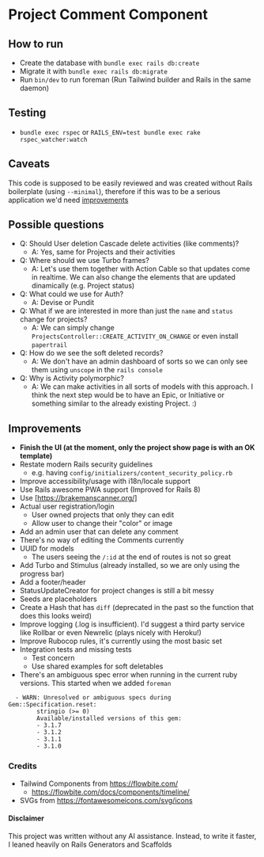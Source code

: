 # Project Comment Component

## How to run
- Create the database with `bundle exec rails db:create`
- Migrate it with `bundle exec rails db:migrate`
- Run `bin/dev` to run foreman (Run Tailwind builder and Rails in the same daemon)

## Testing
- `bundle exec rspec` or `RAILS_ENV=test bundle exec rake rspec_watcher:watch`

## Caveats
This code is supposed to be easily reviewed and was created without Rails boilerplate (using `--minimal`), therefore if this was to be a serious application we'd need [improvements](#improvements)


## Possible questions
- Q: Should User deletion Cascade delete activities (like comments)?
  - A: Yes, same for Projects and their activities
- Q: Where should we use Turbo frames?
  - A: Let's use them together with Action Cable so that updates come in realtime. We can also change the elements that are updated dinamically (e.g. Project status)
- Q: What could we use for Auth?
  - A: Devise or Pundit
- Q: What if we are interested in more than just the `name` and `status` change for projects?
  - A: We can simply change `ProjectsController::CREATE_ACTIVITY_ON_CHANGE` or even install `papertrail`
- Q: How do we see the soft deleted records?
  - A: We don't have an admin dashboard of sorts so we can only see them using `unscope` in the `rails console`
- Q: Why is Activity polymorphic?
  - A: We can make activities in all sorts of models with this approach. I think the next step would be to have an Epic, or Initiative or something similar to the already existing Project. :)

## Improvements
- **Finish the UI (at the moment, only the project show page is with an OK template)**
- Restate modern Rails security guidelines
  - e.g. having `config/initializers/content_security_policy.rb`
- Improve accessibility/usage with i18n/locale support
- Use Rails awesome PWA support (Improved for Rails 8)
- Use [https://brakemanscanner.org/]
- Actual user registration/login
  - User owned projects that only they can edit
  - Allow user to change their "color" or image
- Add an admin user that can delete any comment
- There's no way of editing the Comments currently
- UUID for models
  - The users seeing the `/:id` at the end of routes is not so great
- Add Turbo and Stimulus (already installed, so we are only using the progress bar)
- Add a footer/header
- StatusUpdateCreator for project changes is still a bit messy
- Seeds are placeholders
- Create a Hash that has `diff` (deprecated in the past so the function that does this looks weird)
- Improve logging (.log is insufficient). I'd suggest a third party service like Rollbar or even Newrelic (plays nicely with Heroku!)
- Improve Rubocop rules, it's currently using the most basic set
- Integration tests and missing tests
  - Test concern
  - Use shared examples for soft deletables
- There's an ambiguous spec error when running in the current ruby versions. This started when we added `foreman`
```
  - WARN: Unresolved or ambiguous specs during Gem::Specification.reset:
        stringio (>= 0)
        Available/installed versions of this gem:
        - 3.1.7
        - 3.1.2
        - 3.1.1
        - 3.1.0
```


### Credits

- Tailwind Components from https://flowbite.com/
  - https://flowbite.com/docs/components/timeline/
- SVGs from https://fontawesomeicons.com/svg/icons

#### Disclaimer
This project was written without any AI assistance. Instead, to write it faster, I leaned heavily on Rails Generators and Scaffolds
